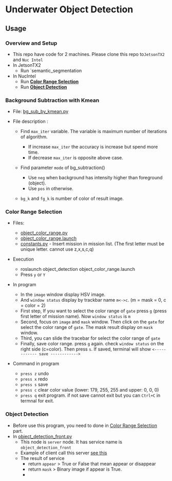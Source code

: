 # Underwater Object Detection

## Usage

### Overview and Setup

* This repo have code for 2 machines. Please clone this repo to`JetsonTX2` and `Nuc Intel`
* In JetsonTX2
    - Run `semantic_segmentation
* In NucIntel 
    - Run **[Color Range Selection](#color-range-selection)**
    - Run **[Object Detection](#object-detection)**

### Background Subtraction with Kmean

* File: [bg_sub_by_kmean.py](https://github.com/skconan/underwater_object_detection/blob/master/src/bg_sub_by_kmean.py)

* File description :
    - Find `max_iter` variable. The variable is maximum number of iterations of algorithm.
      - If increase `max_iter` the accuracy is increase but spend more time.
      - If decrease `max_iter` is opposite above case.
    
    - Find parameter `mode` of bg_subtraction()
      - Use `neg` when background has intensity higher than foreground (object).
      - Use `pos` in otherwise.
    
    - `bg_k` and `fg_k` is number of color of result image.
    
 
 ### Color Range Selection
 
 * Files:
    - [object_color_range.py](https://github.com/skconan/underwater_object_detection/blob/master/src/object_color_range.py)
    - [object_color_range.launch](https://github.com/skconan/underwater_object_detection/blob/master/launch/object_color_range.launch)
    - [constants.py](https://github.com/skconan/underwater_object_detection/blob/master/src/constants.py) - Insert mission in mission list. (The first letter must be unique letter. cannot use z,x,s,c,q)
    
 * Execution
    - roslaunch object_detection object_color_range.launch
    - Press `y` or `Y`
 
 * In program
    - In the `image` window display HSV image.
    - And `window status` display by trackbar name `m<->c`. (m = mask = 0, c = color = 2)
    - First step, If you want to select the color range of `gate` press `g` (press first letter of mission name). Now `window status` is `m`
    - Second, focus on `image` and `mask` window. Then click on the `gate` for select the color range of `gate`. The mask result display on `mask` window.
    - Third, you can slide the tracebar for select the color range of `gate`
    - Finally, save color range. press `g` again. check `window status` on the right side (c=color). Then press `s`. If saved, terminal will show `<------------ save ------------>`
    
  * Command in program  
    - `press z` undo
    - `press x` redo
    - `press s` save
    - `press c` clear color value (lower: 179, 255, 255 and upper: 0, 0, 0) 
    - `press q`	exit program. if not save cannot exit but you can `Ctrl+C` in termnal for exit.

### Object Detection

* Before use this program, you need to done in [Color Range Selection](color-range-selection) part.
* In [object_detection_front.py]()
    - This node is `server` node. It has service name is `object_detection_front`
    - Example of client call this server [see this](https://github.com/skconan/underwater_object_detection/blob/master/src/call_obj_detection.py) 
    - The result of service 
        - return `appear` > True or False that mean appear or disappear
        - return `mask`  > Binary image if appear is True. 
        - 
